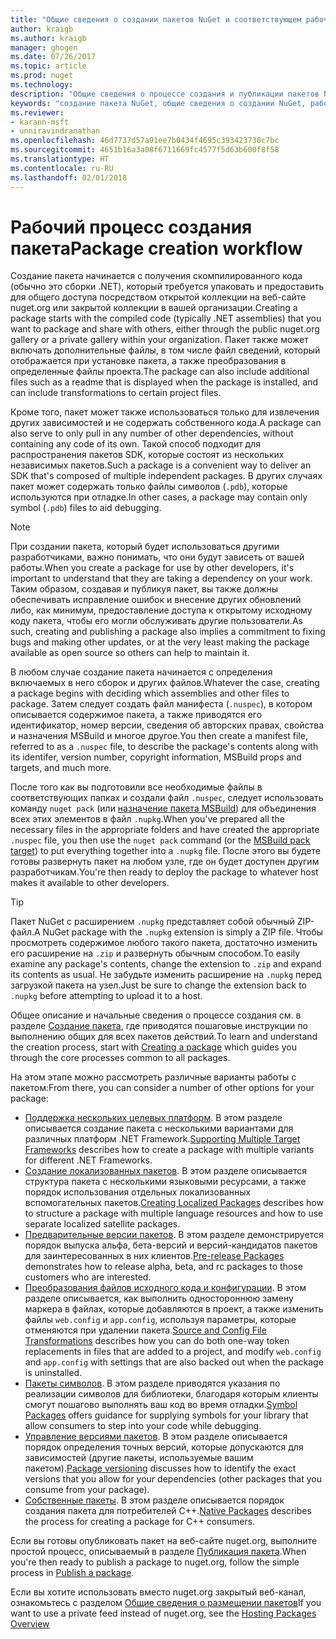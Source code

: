 ```yaml
---
title: "Общие сведения о создании пакетов NuGet и соответствующем рабочем процессе | Документы Майкрософт"
author: kraigb
ms.author: kraigb
manager: ghogen
ms.date: 07/26/2017
ms.topic: article
ms.prod: nuget
ms.technology: 
description: "Общие сведения о процессе создания и публикации пакетов NuGet со ссылками на отдельные части процесса."
keywords: "создание пакета NuGet, общие сведения о создании NuGet, рабочий процесс создания NuGet, рабочий процесс создания пакета, общие сведения о процессе создания пакета."
ms.reviewer:
- karann-msft
- unniravindranathan
ms.openlocfilehash: 46d7737d57a91ee7b0434f4695c393423730c7bc
ms.sourcegitcommit: 4651b16a3a08f6711669fc4577f5d63b600f8f58
ms.translationtype: HT
ms.contentlocale: ru-RU
ms.lasthandoff: 02/01/2018
---
```

# <a name="package-creation-workflow"></a><span data-ttu-id="d8831-104">Рабочий процесс создания пакета</span><span class="sxs-lookup"><span data-stu-id="d8831-104">Package creation workflow</span></span>

<span data-ttu-id="d8831-105">Создание пакета начинается с получения скомпилированного кода (обычно это сборки .NET), который требуется упаковать и предоставить для общего доступа посредством открытой коллекции на веб-сайте nuget.org или закрытой коллекции в вашей организации.</span><span class="sxs-lookup"><span data-stu-id="d8831-105">Creating a package starts with the compiled code (typically .NET assemblies) that you want to package and share with others, either through the public nuget.org gallery or a private gallery within your organization.</span></span> <span data-ttu-id="d8831-106">Пакет также может включать дополнительные файлы, в том числе файл сведений, который отображается при установке пакета, а также преобразования в определенные файлы проекта.</span><span class="sxs-lookup"><span data-stu-id="d8831-106">The package can also include additional files such as a readme that is displayed when the package is installed, and can include transformations to certain project files.</span></span>

<span data-ttu-id="d8831-107">Кроме того, пакет может также использоваться только для извлечения других зависимостей и не содержать собственного кода.</span><span class="sxs-lookup"><span data-stu-id="d8831-107">A package can also serve to only pull in any number of other dependencies, without containing any code of its own.</span></span> <span data-ttu-id="d8831-108">Такой способ подходит для распространения пакетов SDK, которые состоят из нескольких независимых пакетов.</span><span class="sxs-lookup"><span data-stu-id="d8831-108">Such a package is a convenient way to deliver an SDK that's composed of multiple independent packages.</span></span> <span data-ttu-id="d8831-109">В других случаях пакет может содержать только файлы символов (`.pdb`), которые используются при отладке.</span><span class="sxs-lookup"><span data-stu-id="d8831-109">In other cases, a package may contain only symbol (`.pdb`) files to aid debugging.</span></span>

> [!Note]
> <span data-ttu-id="d8831-110">При создании пакета, который будет использоваться другими разработчиками, важно понимать, что они будут зависеть от вашей работы.</span><span class="sxs-lookup"><span data-stu-id="d8831-110">When you create a package for use by other developers, it's important to understand that they are taking a dependency on your work.</span></span> <span data-ttu-id="d8831-111">Таким образом, создавая и публикуя пакет, вы также должны обеспечивать исправление ошибок и внесение других обновлений либо, как минимум, предоставление доступа к открытому исходному коду пакета, чтобы его могли обслуживать другие пользователи.</span><span class="sxs-lookup"><span data-stu-id="d8831-111">As such, creating and publishing a package also implies a commitment to fixing bugs and making other updates, or at the very least making the package available as open source so others can help to maintain it.</span></span>

<span data-ttu-id="d8831-112">В любом случае создание пакета начинается с определения включаемых в него сборок и других файлов.</span><span class="sxs-lookup"><span data-stu-id="d8831-112">Whatever the case, creating a package begins with deciding which assemblies and other files to package.</span></span> <span data-ttu-id="d8831-113">Затем следует создать файл манифеста (`.nuspec`), в котором описывается содержимое пакета, а также приводятся его идентификатор, номер версии, сведения об авторских правах, свойства и назначения MSBuild и многое другое.</span><span class="sxs-lookup"><span data-stu-id="d8831-113">You then create a manifest file, referred to as a `.nuspec` file, to describe the package's contents along with its identifer, version number, copyright information, MSBuild props and targets, and much more.</span></span>

<span data-ttu-id="d8831-114">После того как вы подготовили все необходимые файлы в соответствующих папках и создали файл `.nuspec`, следует использовать команду `nuget pack` (или [назначение пакета MSBuild](../reference/msbuild-targets.md)) для объединения всех этих элементов в файл `.nupkg`.</span><span class="sxs-lookup"><span data-stu-id="d8831-114">When you've prepared all the necessary files in the appropriate folders and have created the appropriate `.nuspec` file, you then use the `nuget pack` command (or the [MSBuild pack target](../reference/msbuild-targets.md)) to put everything together into a `.nupkg` file.</span></span> <span data-ttu-id="d8831-115">После этого вы будете готовы развернуть пакет на любом узле, где он будет доступен другим разработчикам.</span><span class="sxs-lookup"><span data-stu-id="d8831-115">You're then ready to deploy the package to whatever host makes it available to other developers.</span></span>

> [!Tip]
> <span data-ttu-id="d8831-116">Пакет NuGet с расширением `.nupkg` представляет собой обычный ZIP-файл.</span><span class="sxs-lookup"><span data-stu-id="d8831-116">A NuGet package with the `.nupkg` extension is simply a ZIP file.</span></span> <span data-ttu-id="d8831-117">Чтобы просмотреть содержимое любого такого пакета, достаточно изменить его расширение на `.zip` и развернуть обычным способом.</span><span class="sxs-lookup"><span data-stu-id="d8831-117">To easily examine any package's contents, change the extension to `.zip` and expand its contents as usual.</span></span> <span data-ttu-id="d8831-118">Не забудьте изменить расширение на `.nupkg` перед загрузкой пакета на узел.</span><span class="sxs-lookup"><span data-stu-id="d8831-118">Just be sure to change the extension back to `.nupkg` before attempting to upload it to a host.</span></span>

<span data-ttu-id="d8831-119">Общее описание и начальные сведения о процессе создания см. в разделе [Создание пакета](../create-packages/creating-a-package.md), где приводятся пошаговые инструкции по выполнению общих для всех пакетов действий.</span><span class="sxs-lookup"><span data-stu-id="d8831-119">To learn and understand the creation process, start with [Creating a package](../create-packages/creating-a-package.md) which guides you through the core processes common to all packages.</span></span>

<span data-ttu-id="d8831-120">На этом этапе можно рассмотреть различные варианты работы с пакетом:</span><span class="sxs-lookup"><span data-stu-id="d8831-120">From there, you can consider a number of other options for your package:</span></span>

- <span data-ttu-id="d8831-121">[Поддержка нескольких целевых платформ](../create-packages/supporting-multiple-target-frameworks.md). В этом разделе описывается создание пакета с несколькими вариантами для различных платформ .NET Framework.</span><span class="sxs-lookup"><span data-stu-id="d8831-121">[Supporting Multiple Target Frameworks](../create-packages/supporting-multiple-target-frameworks.md) describes how to create a package with multiple variants for different .NET Frameworks.</span></span>
- <span data-ttu-id="d8831-122">[Создание локализованных пакетов](../create-packages/creating-localized-packages.md). В этом разделе описывается структура пакета с несколькими языковыми ресурсами, а также порядок использования отдельных локализованных вспомогательных пакетов.</span><span class="sxs-lookup"><span data-stu-id="d8831-122">[Creating Localized Packages](../create-packages/creating-localized-packages.md) describes how to structure a package with multiple language resources and how to use separate localized satellite packages.</span></span>
- <span data-ttu-id="d8831-123">[Предварительные версии пакетов](../create-packages/prerelease-packages.md). В этом разделе демонстрируется порядок выпуска альфа, бета-версий и версий-кандидатов пакетов для заинтересованных в них клиентов.</span><span class="sxs-lookup"><span data-stu-id="d8831-123">[Pre-release Packages](../create-packages/prerelease-packages.md) demonstrates how to release alpha, beta, and rc packages to those customers who are interested.</span></span>
- <span data-ttu-id="d8831-124">[Преобразования файлов исходного кода и конфигурации](../create-packages/source-and-config-file-transformations.md). В этом разделе описывается, как выполнить одностороннюю замену маркера в файлах, которые добавляются в проект, а также изменить файлы `web.config` и `app.config`, используя параметры, которые отменяются при удалении пакета.</span><span class="sxs-lookup"><span data-stu-id="d8831-124">[Source and Config File Transformations](../create-packages/source-and-config-file-transformations.md) describes how you can do both one-way token replacements in files that are added to a project, and modify `web.config` and `app.config` with settings that are also backed out when the package is uninstalled.</span></span>
- <span data-ttu-id="d8831-125">[Пакеты символов](../create-packages/symbol-packages.md). В этом разделе приводятся указания по реализации символов для библиотеки, благодаря которым клиенты смогут пошагово выполнять ваш код во время отладки.</span><span class="sxs-lookup"><span data-stu-id="d8831-125">[Symbol Packages](../create-packages/symbol-packages.md) offers guidance for supplying symbols for your library that allow consumers to step into your code while debugging.</span></span>
- <span data-ttu-id="d8831-126">[Управление версиями пакетов](../reference/package-versioning.md). В этом разделе описывается порядок определения точных версий, которые допускаются для зависимостей (другие пакеты, используемые вашим пакетом).</span><span class="sxs-lookup"><span data-stu-id="d8831-126">[Package versioning](../reference/package-versioning.md) discusses how to identify the exact versions that you allow for your dependencies (other packages that you consume from your package).</span></span>
- <span data-ttu-id="d8831-127">[Собственные пакеты](../create-packages/native-packages.md). В этом разделе описывается порядок создания пакета для потребителей C++.</span><span class="sxs-lookup"><span data-stu-id="d8831-127">[Native Packages](../create-packages/native-packages.md) describes the process for creating a package for C++ consumers.</span></span>

<span data-ttu-id="d8831-128">Если вы готовы опубликовать пакет на веб-сайте nuget.org, выполните простой процесс, описываемый в разделе [Публикация пакета](../create-packages/publish-a-package.md).</span><span class="sxs-lookup"><span data-stu-id="d8831-128">When you're then ready to publish a package to nuget.org, follow the simple process in [Publish a package](../create-packages/publish-a-package.md).</span></span>

<span data-ttu-id="d8831-129">Если вы хотите использовать вместо nuget.org закрытый веб-канал, ознакомьтесь с разделом [Общие сведения о размещении пакетов](../hosting-packages/overview.md)</span><span class="sxs-lookup"><span data-stu-id="d8831-129">If you want to use a private feed instead of nuget.org, see the [Hosting Packages Overview](../hosting-packages/overview.md)</span></span>
